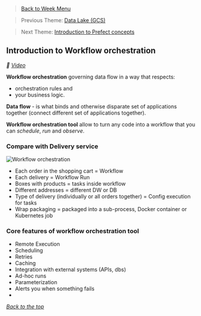 >[Back to Week Menu](README.md)

>Previous Theme: [Data Lake (GCS)](data_lake.md)

>Next Theme: [Introduction to Prefect concepts](prefect_concepts.md)

## Introduction to Workflow orchestration
_:movie_camera: [Video](https://www.youtube.com/watch?v=8oLs6pzHp68&list=PL3MmuxUbc_hJed7dXYoJw8DoCuVHhGEQb)_

**Workflow orchestration** governing data flow in a way that respects:
- orchestration rules and 
- your business logic.

**Data flow** -  is what binds and otherwise disparate set of applications together (connect different set of applications together).


**Workflow orchestration tool** allow to turn any code into a workflow that you can *schedule*, *run* and *observe*.

### Compare with Delivery service
![Workflow orchestration](../images/workflow_orchestration.png)

- Each order in the shopping cart = Workflow
- Each delivery = Workflow Run
- Boxes with products = tasks inside workflow
- Different addresses = different DW or DB
- Type of delivery (individually or all orders together) = Config execution for tasks
- Wrap packaging = packaged into a sub-process, Docker container or Kubernetes job

### Core features of workflow orchestration tool
- Remote Execution
- Scheduling
- Retries
- Caching
- Integration with external systems (APIs, dbs)
- Ad-hoc runs
- Parameterization
- Alerts you when something fails
- 
_[Back to the top](#introduction-to-workflow-orchestration)_